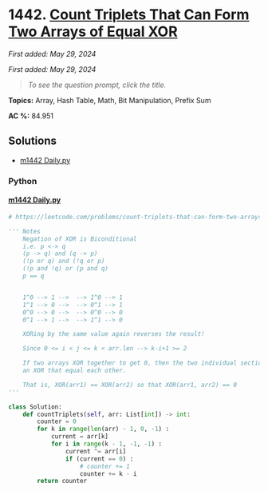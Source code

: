 # 1442. [Count Triplets That Can Form Two Arrays of Equal XOR](<https://leetcode.com/problems/count-triplets-that-can-form-two-arrays-of-equal-xor>)

*First added: May 29, 2024*

*First added: May 29, 2024*


> *To see the question prompt, click the title.*

**Topics:** Array, Hash Table, Math, Bit Manipulation, Prefix Sum

**AC %:** 84.951


## Solutions

- [m1442 Daily.py](<../my-submissions/m1442 Daily.py>)
### Python
#### [m1442 Daily.py](<../my-submissions/m1442 Daily.py>)
```Python
# https://leetcode.com/problems/count-triplets-that-can-form-two-arrays-of-equal-xor/description/?envType=daily-question&envId=2024-05-30

''' Notes
    Negation of XOR is Biconditional 
    i.e. p <-> q
    (p -> q) and (q -> p)
    (!p or q) and (!q or p)
    (!p and !q) or (p and q)
    p == q


    1^0 --> 1 -->  --> 1^0 --> 1
    1^1 --> 0 -->  --> 0^1 --> 1
    0^0 --> 0 -->  --> 0^0 --> 0
    0^1 --> 1 -->  --> 1^1 --> 0

    XORing by the same value again reverses the result!

    Since 0 <= i < j <= k < arr.len --> k-i+1 >= 2

    If two arrays XOR together to get 0, then the two individual sections should have
    an XOR that equal each other.

    That is, XOR(arr1) == XOR(arr2) so that XOR(arr1, arr2) == 0
'''

class Solution:
    def countTriplets(self, arr: List[int]) -> int:
        counter = 0
        for k in range(len(arr) - 1, 0, -1) :
            current = arr[k]
            for i in range(k - 1, -1, -1) :
                current ^= arr[i]
                if (current == 0) :
                    # counter += 1
                    counter += k - i
        return counter
```

